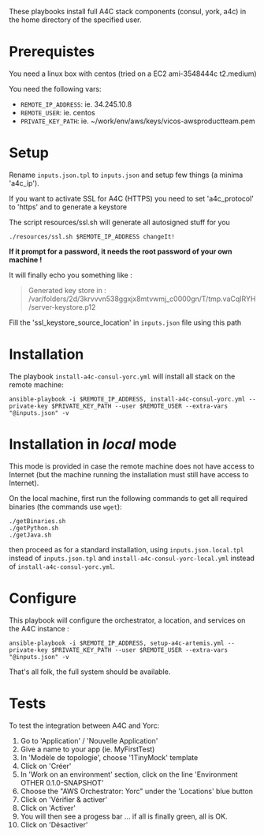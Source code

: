 These playbooks install full A4C stack components (consul, york, a4c) in the home directory of the specified user.

# Prerequistes

You need a linux box with centos (tried on a EC2 ami-3548444c t2.medium)

You need the following vars:
 - `REMOTE_IP_ADDRESS`: ie. 34.245.10.8
 - `REMOTE_USER`: ie. centos
 - `PRIVATE_KEY_PATH`: ie. ~/work/env/aws/keys/vicos-awsproductteam.pem

# Setup

Rename `inputs.json.tpl` to `inputs.json` and setup few things (a minima 'a4c_ip').

If you want to activate SSL for A4C (HTTPS) you need to set 'a4c_protocol' to 'https' and to generate a keystore

The script resources/ssl.sh will generate all autosigned stuff for you

```
./resources/ssl.sh $REMOTE_IP_ADDRESS changeIt!
```

**If it prompt for a password, it needs the root password of your own machine !**

It will finally echo you something like :

> Generated key store in : /var/folders/2d/3krvvvn538ggxjx8mtvwmj_c0000gn/T/tmp.vaCqIRYH/server-keystore.p12

Fill the 'ssl_keystore_source_location' in `inputs.json` file using this path

# Installation
The playbook `install-a4c-consul-yorc.yml` will install all stack on the remote machine:

```
ansible-playbook -i $REMOTE_IP_ADDRESS, install-a4c-consul-yorc.yml --private-key $PRIVATE_KEY_PATH --user $REMOTE_USER --extra-vars "@inputs.json" -v
```

# Installation in _local_ mode
This mode is provided in case the remote machine does not have access to Internet (but the machine running the installation must still have access to Internet).

On the local machine, first run the following commands to get all required binaries (the commands use `wget`):
```
./getBinaries.sh
./getPython.sh
./getJava.sh
```
then proceed as for a standard installation, using `inputs.json.local.tpl` instead of `inputs.json.tpl` and `install-a4c-consul-yorc-local.yml` instead of `install-a4c-consul-yorc.yml`.

# Configure
This playbook will configure the orchestrator, a location, and services on the A4C instance :

```
ansible-playbook -i $REMOTE_IP_ADDRESS, setup-a4c-artemis.yml --private-key $PRIVATE_KEY_PATH --user $REMOTE_USER --extra-vars "@inputs.json" -v
```

That's all folk, the full system should be available.

# Tests

To test the integration between A4C and Yorc:
 1. Go to 'Application' / 'Nouvelle Application'
 2. Give a name to your app (ie. MyFirstTest)
 3. In 'Modèle de topologie', choose '1TinyMock' template
 4. Click on 'Créer'
 5. In 'Work on an environment' section, click on the line 'Environment OTHER 0.1.0-SNAPSHOT'
 6. Choose the "AWS Orchestrator: Yorc" under the 'Locations' blue button
 7. Click on 'Vérifier & activer'
 8. Click on 'Activer'
 9. You will then see a progess bar ... if all is finally green, all is OK.
 10. Click on 'Désactiver'
